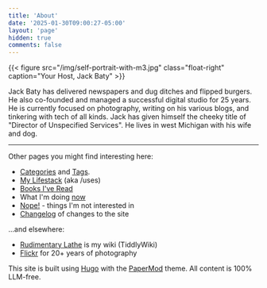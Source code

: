 ```yaml
---
title: 'About'
date: '2025-01-30T09:00:27-05:00'
layout: 'page'
hidden: true
comments: false
---
```


{{< figure src="/img/self-portrait-with-m3.jpg" class="float-right" caption="Your Host, Jack Baty" >}}

Jack Baty has delivered newspapers and dug ditches and flipped burgers. He also co-founded and managed a successful digital studio for 25 years. He is currently focused on photography, writing on his various blogs, and tinkering with tech of all kinds. Jack has given himself the cheeky title of "Director of Unspecified Services". He lives in west Michigan with his wife and dog.

* * *

Other pages you might find interesting here:

- [Categories](/categories) and [Tags](/tags).
- [My Lifestack](/lifestack) (aka /uses)
- [Books I've Read](https://jackbaty.com/books)
- What I'm doing [now](/now)
- [Nope!](/nope) - things I'm not interested in
- [Changelog](/changelog) of changes to the site

...and elsewhere:

- [Rudimentary Lathe](https://rudimentarylathe.org) is my wiki (TiddlyWiki)
- [Flickr](https://flickr.com/photos/jbaty) for 20+ years of photography

This site is built using [Hugo](https://getkirby.com/) with the [PaperMod](https://github.com/adityatelange/hugo-PaperMod) theme. All content is 100% LLM-free.
